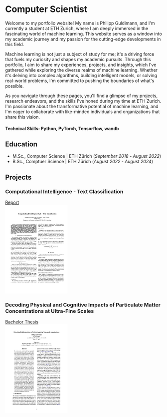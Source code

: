 # Computer Scientist

Welcome to my portfolio website! My name is Philipp Guldimann, and I'm currently a student at ETH Zurich, where I am deeply immersed in the fascinating world of machine learning. This website serves as a window into my academic journey and my passion for the cutting-edge developments in this field.

Machine learning is not just a subject of study for me; it's a driving force that fuels my curiosity and shapes my academic pursuits. Through this portfolio, I aim to share my experiences, projects, and insights, which I've gathered while exploring the diverse realms of machine learning. Whether it's delving into complex algorithms, building intelligent models, or solving real-world problems, I'm committed to pushing the boundaries of what's possible.

As you navigate through these pages, you'll find a glimpse of my projects, research endeavors, and the skills I've honed during my time at ETH Zurich. I'm passionate about the transformative potential of machine learning, and I'm eager to collaborate with like-minded individuals and organizations that share this vision.

#### Technical Skills: Python, PyTorch, Tensorflow, wandb

## Education						       		
- M.Sc., Computer	Science | ETH Zürich (_September 2018_  - _August 2022_)	 			        		
- B.Sc., Comptuer Science | ETH Zürich (_August 2022_ - _August 2024_)

## Projects
### Computational Intelligence - Text Classification
[Report](./assets/pdf/CIL_2023.pdf)
<br />
<img src='./assets/img/CIL_2023_front.jpg' width='200'>

### Decoding Physical and Cognitive Impacts of Particulate Matter Concentrations at Ultra-Fine Scales
[Bachelor Thesis](./assets/pdf/Bachelorthesis.pdf)
<br />
<img src='./assets/img/Bachelorthesis_front.jpg' width='200'>
